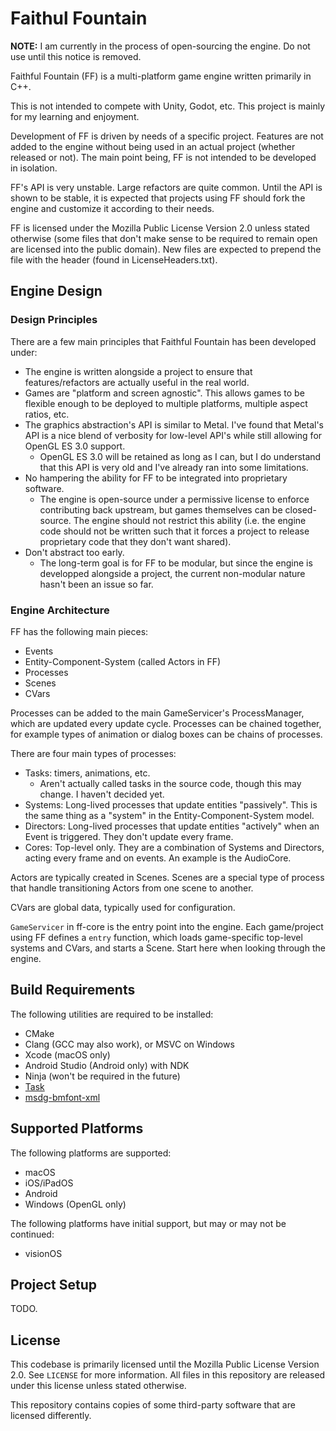 # Faithul Fountain

**NOTE:** I am currently in the process of open-sourcing the engine. Do not use until this notice is removed.

Faithful Fountain (FF) is a multi-platform game engine written primarily in C++.

This is not intended to compete with Unity, Godot, etc. This project is mainly for my learning and enjoyment.

Development of FF is driven by needs of a specific project. Features are not added to the engine without being used in an actual project (whether released or not). The main point being, FF is not intended to be developed in isolation.

FF's API is very unstable. Large refactors are quite common. Until the API is shown to be stable, it is expected that projects using FF should fork the engine and customize it according to their needs.

FF is licensed under the Mozilla Public License Version 2.0 unless stated otherwise (some files that don't make sense to be required to remain open are licensed into the public domain). New files are expected to prepend the file with the header (found in LicenseHeaders.txt).

## Engine Design

### Design Principles
There are a few main principles that Faithful Fountain has been developed under:
 - The engine is written alongside a project to ensure that features/refactors are actually useful in the real world.
 - Games are "platform and screen agnostic". This allows games to be flexible enough to be deployed to multiple platforms, multiple aspect ratios, etc.
 - The graphics abstraction's API is similar to Metal. I've found that Metal's API is a nice blend of verbosity for low-level API's while still allowing for OpenGL ES 3.0 support.
    - OpenGL ES 3.0 will be retained as long as I can, but I do understand that this API is very old and I've already ran into some limitations.
 - No hampering the ability for FF to be integrated into proprietary software.
    - The engine is open-source under a permissive license to enforce contributing back upstream, but games themselves can be closed-source. The engine should not restrict this ability (i.e. the engine code should not be written such that it forces a project to release proprietary code that they don't want shared).
 - Don't abstract too early.
    - The long-term goal is for FF to be modular, but since the engine is developped alongside a project, the current non-modular nature hasn't been an issue so far.

### Engine Architecture
FF has the following main pieces:
 - Events
 - Entity-Component-System (called Actors in FF)
 - Processes
 - Scenes
 - CVars

Processes can be added to the main GameServicer's ProcessManager, which are updated every update cycle. Processes can be chained together, for example types of animation or dialog boxes can be chains of processes.

There are four main types of processes:
 - Tasks: timers, animations, etc.
    - Aren't actually called tasks in the source code, though this may change. I haven't decided yet.
 - Systems: Long-lived processes that update entities "passively". This is the same thing as a "system" in the Entity-Component-System model.
 - Directors: Long-lived processes that update entities "actively" when an Event is triggered. They don't update every frame.
 - Cores: Top-level only. They are a combination of Systems and Directors, acting every frame and on events. An example is the AudioCore.

Actors are typically created in Scenes. Scenes are a special type of process that handle transitioning Actors from one scene to another.

CVars are global data, typically used for configuration.

`GameServicer` in ff-core is the entry point into the engine. Each game/project using FF defines a `entry` function, which loads game-specific top-level systems and CVars, and starts a Scene. Start here when looking through the engine.

## Build Requirements
The following utilities are required to be installed:
 - CMake
 - Clang (GCC may also work), or MSVC on Windows
 - Xcode (macOS only)
 - Android Studio (Android only) with NDK
 - Ninja (won't be required in the future)
 - [Task](https://taskfile.dev)
 - [msdg-bmfont-xml](https://github.com/soimy/msdf-bmfont-xml)

## Supported Platforms
The following platforms are supported:
 - macOS
 - iOS/iPadOS
 - Android
 - Windows (OpenGL only)

The following platforms have initial support, but may or may not be continued:
 - visionOS

## Project Setup

TODO.

## License

This codebase is primarily licensed until the Mozilla Public License Version 2.0. See `LICENSE` for more information. All files in this repository are released under this license unless stated otherwise.

This repository contains copies of some third-party software that are licensed differently.

